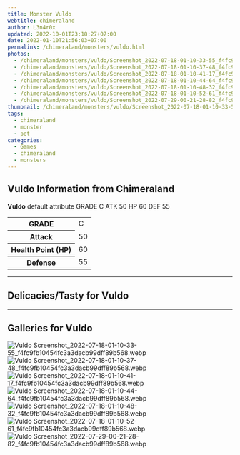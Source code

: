 ```yaml
---
title: Monster Vuldo
webtitle: chimeraland
author: L3n4r0x
updated: 2022-10-01T23:18:27+07:00
date: 2022-01-10T21:56:03+07:00
permalink: /chimeraland/monsters/vuldo.html
photos:
  - /chimeraland/monsters/vuldo/Screenshot_2022-07-18-01-10-33-55_f4fc9fb10454fc3a3dacb99dff89b568.webp
  - /chimeraland/monsters/vuldo/Screenshot_2022-07-18-01-10-37-48_f4fc9fb10454fc3a3dacb99dff89b568.webp
  - /chimeraland/monsters/vuldo/Screenshot_2022-07-18-01-10-41-17_f4fc9fb10454fc3a3dacb99dff89b568.webp
  - /chimeraland/monsters/vuldo/Screenshot_2022-07-18-01-10-44-64_f4fc9fb10454fc3a3dacb99dff89b568.webp
  - /chimeraland/monsters/vuldo/Screenshot_2022-07-18-01-10-48-32_f4fc9fb10454fc3a3dacb99dff89b568.webp
  - /chimeraland/monsters/vuldo/Screenshot_2022-07-18-01-10-52-61_f4fc9fb10454fc3a3dacb99dff89b568.webp
  - /chimeraland/monsters/vuldo/Screenshot_2022-07-29-00-21-28-82_f4fc9fb10454fc3a3dacb99dff89b568.webp
thumbnail: /chimeraland/monsters/vuldo/Screenshot_2022-07-18-01-10-33-55_f4fc9fb10454fc3a3dacb99dff89b568.webp
tags:
  - chimeraland
  - monster
  - pet
categories:
  - Games
  - chimeraland
  - monsters
---
```


<section id="bootstrap-wrapper"><link rel="stylesheet" href="https://rawcdn.githack.com/dimaslanjaka/Web-Manajemen/0c3b5aa1813bd4abcd2c11bf3e37928b15c28664/css/bootstrap-5-3-0-alpha3-wrapper.css"/><h2 id="attribute">Vuldo Information from Chimeraland</h2><p><b>Vuldo</b> default attribute GRADE C ATK 50 HP 60 DEF 55<table><tr><th>GRADE</th><td>C</td></tr><tr><th>Attack</th><td>50</td></tr><tr><th>Health Point (HP)</th><td>60</td></tr><tr><th>Defense</th><td>55</td></tr></table></p><hr/><h2 id="delicacies">Delicacies/Tasty for Vuldo</h2><div class="text-white bg-dark"></div><hr/><div id="gallery"><h2>Galleries for Vuldo</h2><div class="row"><div class="col-lg-6 col-12"><img src="/chimeraland/monsters/vuldo/Screenshot_2022-07-18-01-10-33-55_f4fc9fb10454fc3a3dacb99dff89b568.webp" alt="Vuldo Screenshot_2022-07-18-01-10-33-55_f4fc9fb10454fc3a3dacb99dff89b568.webp"/></div><div class="col-lg-6 col-12"><img src="/chimeraland/monsters/vuldo/Screenshot_2022-07-18-01-10-37-48_f4fc9fb10454fc3a3dacb99dff89b568.webp" alt="Vuldo Screenshot_2022-07-18-01-10-37-48_f4fc9fb10454fc3a3dacb99dff89b568.webp"/></div><div class="col-lg-6 col-12"><img src="/chimeraland/monsters/vuldo/Screenshot_2022-07-18-01-10-41-17_f4fc9fb10454fc3a3dacb99dff89b568.webp" alt="Vuldo Screenshot_2022-07-18-01-10-41-17_f4fc9fb10454fc3a3dacb99dff89b568.webp"/></div><div class="col-lg-6 col-12"><img src="/chimeraland/monsters/vuldo/Screenshot_2022-07-18-01-10-44-64_f4fc9fb10454fc3a3dacb99dff89b568.webp" alt="Vuldo Screenshot_2022-07-18-01-10-44-64_f4fc9fb10454fc3a3dacb99dff89b568.webp"/></div><div class="col-lg-6 col-12"><img src="/chimeraland/monsters/vuldo/Screenshot_2022-07-18-01-10-48-32_f4fc9fb10454fc3a3dacb99dff89b568.webp" alt="Vuldo Screenshot_2022-07-18-01-10-48-32_f4fc9fb10454fc3a3dacb99dff89b568.webp"/></div><div class="col-lg-6 col-12"><img src="/chimeraland/monsters/vuldo/Screenshot_2022-07-18-01-10-52-61_f4fc9fb10454fc3a3dacb99dff89b568.webp" alt="Vuldo Screenshot_2022-07-18-01-10-52-61_f4fc9fb10454fc3a3dacb99dff89b568.webp"/></div><div class="col-lg-6 col-12"><img src="/chimeraland/monsters/vuldo/Screenshot_2022-07-29-00-21-28-82_f4fc9fb10454fc3a3dacb99dff89b568.webp" alt="Vuldo Screenshot_2022-07-29-00-21-28-82_f4fc9fb10454fc3a3dacb99dff89b568.webp"/></div></div></div></section>